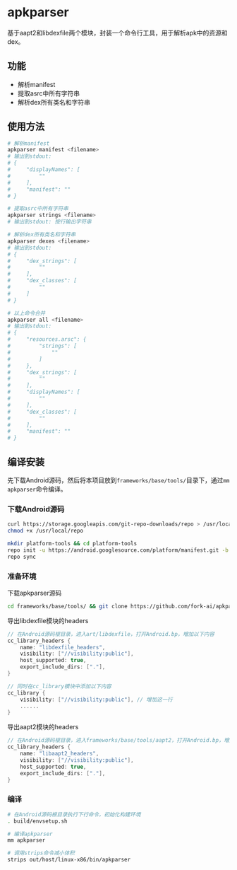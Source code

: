 # apkparser

基于aapt2和libdexfile两个模块，封装一个命令行工具，用于解析apk中的资源和dex。

## 功能

- 解析manifest
- 提取asrc中所有字符串
- 解析dex所有类名和字符串

## 使用方法

```bash
# 解析manifest
apkparser manifest <filename>
# 输出到stdout:
# {
#     "displayNames": [
#         ""
#     ],
#     "manifest": ""
# }

# 提取asrc中所有字符串
apkparser strings <filename>
# 输出到stdout: 按行输出字符串

# 解析dex所有类名和字符串
apkparser dexes <filename>
# 输出到stdout:
# {
#     "dex_strings": [
#         ""
#     ],
#     "dex_classes": [
#         ""
#     ]
# }

# 以上命令合并
apkparser all <filename>
# 输出到stdout:
# {
#     "resources.arsc": {
#         "strings": [
#             ""
#         ]
#     },
#     "dex_strings": [
#         ""
#     ],
#     "displayNames": [
#         ""
#     ],
#     "dex_classes": [
#         ""
#     ],
#     "manifest": ""
# }
```

## 编译安装

先下载Android源码，然后将本项目放到`frameworks/base/tools/`目录下，通过`mm apkparser`命令编译。

### 下载Android源码

```bash
curl https://storage.googleapis.com/git-repo-downloads/repo > /usr/local/repo
chmod +x /usr/local/repo

mkdir platform-tools && cd platform-tools
repo init -u https://android.googlesource.com/platform/manifest.git -b platform-tools-33.0.3 --depth 1
repo sync
```

### 准备环境

下载apkparser源码

```bash
cd frameworks/base/tools/ && git clone https://github.com/fork-ai/apkparser
```

导出libdexfile模块的headers

```c
// 在Android源码根目录，进入art/libdexfile，打开Android.bp，增加以下内容
cc_library_headers {
    name: "libdexfile_headers",
    visibility: ["//visibility:public"],
    host_supported: true,
    export_include_dirs: ["."],
}

// 同时在cc_library模块中添加以下内容
cc_library {
    visibility: ["//visibility:public"], // 增加这一行
    ......
}
```

导出aapt2模块的headers

```c
// 在Android源码根目录，进入frameworks/base/tools/aapt2，打开Android.bp，增加以下内容
cc_library_headers {
    name: "libaapt2_headers",
    visibility: ["//visibility:public"],
    host_supported: true,
    export_include_dirs: ["."],
}
```

### 编译

```bash
# 在Android源码根目录执行下行命令，初始化构建环境
. build/envsetup.sh

# 编译apkparser
mm apkparser

# 调用strips命令减小体积
strips out/host/linux-x86/bin/apkparser
```

